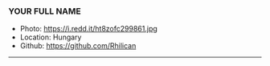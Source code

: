 ### YOUR FULL NAME
- Photo: https://i.redd.it/ht8zofc299861.jpg
- Location: Hungary
- Github: https://github.com/Rhilican
***
